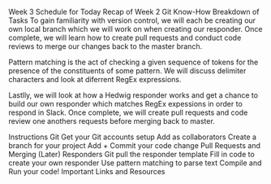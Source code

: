 Week 3
Schedule for Today
Recap of Week 2
Git Know-How
Breakdown of Tasks
To gain familiarity with version control, we will each be creating our own local branch which we will work on when creating our responder. Once complete, we will learn how to create pull requests and conduct code reviews to merge our changes back to the master branch.

Pattern matching is the act of checking a given sequence of tokens for the presence of the constituents of some pattern. We will discuss delimiter characters and look at diferrent RegEx expressions.

Lastlly, we will look at how a Hedwig responder works and get a chance to build our own responder which matches RegEx expessions in order to respond in Slack. Once complete, we will create pull requests and code review one anothers requests before merging back to master.

Instructions
Git
Get your Git accounts setup
Add as collaborators
Create a branch for your project
Add + Commit your code change
Pull Requests and Merging (Later)
Responders
Git pull the responder template
Fill in code to create your own responder
Use pattern matching to parse text
Compile and Run your code!
Important Links and Resources
